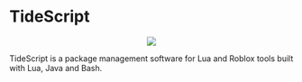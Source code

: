# TideScript
<p align="center">
  <a href="https://skillicons.dev">
    <img src="https://skillicons.dev/icons?i=lua,bash,java" />
  </a>
</p>
TideScript is a package management software for Lua and Roblox tools built with Lua, Java and Bash.
